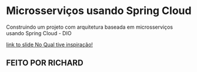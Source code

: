 # Microsserviços usando Spring Cloud

 Construindo um projeto com arquitetura baseada em microsserviços usando Spring Cloud - DIO
 
 [link to slide No Qual tive inspiração!](https://speakerdeck.com/kamilahsantos/spring-cloud-primeiros-passos-para-o-desenvolvimento-de-microsservicos-utilizando-java-e-spring?slide=28)

## FEITO POR RICHARD